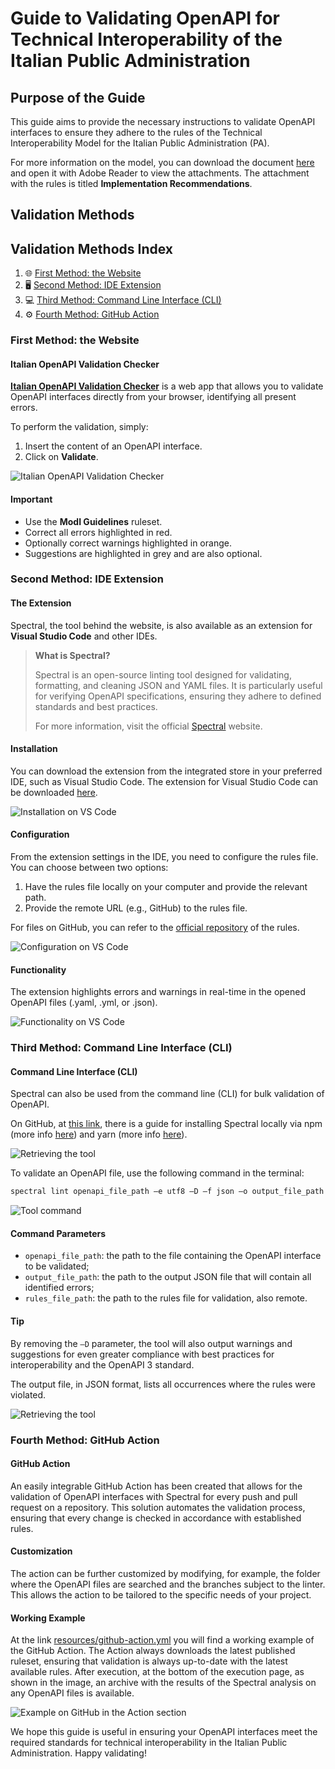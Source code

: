 # Guide to Validating OpenAPI for Technical Interoperability of the Italian Public Administration

## Purpose of the Guide

This guide aims to provide the necessary instructions to validate OpenAPI interfaces to ensure they adhere to the rules of the Technical Interoperability Model for the Italian Public Administration (PA).

For more information on the model, you can download the document [here](https://www.agid.gov.it/sites/agid/files/2024-05/linee_guida_interoperabilit_tecnica_pa.pdf) and open it with Adobe Reader to view the attachments. The attachment with the rules is titled **Implementation Recommendations**.

## Validation Methods

## Validation Methods Index

1. 🌐 [First Method: the Website](#first-method-the-website)
2. 🖥️ [Second Method: IDE Extension](#second-method-ide-extension)
3. 💻 [Third Method: Command Line Interface (CLI)](#third-method-command-line-interface-cli)
4. ⚙️ [Fourth Method: GitHub Action](#fourth-method-github-action)

### First Method: the Website

#### Italian OpenAPI Validation Checker

[**Italian OpenAPI Validation Checker**](https://italia.github.io/api-oas-checker/) is a web app that allows you to validate OpenAPI interfaces directly from your browser, identifying all present errors.

To perform the validation, simply:
1. Insert the content of an OpenAPI interface.
2. Click on **Validate**.

![Italian OpenAPI Validation Checker](resources/img/website1.png)

#### Important

- Use the **ModI Guidelines** ruleset.
- Correct all errors highlighted in red.
- Optionally correct warnings highlighted in orange.
- Suggestions are highlighted in grey and are also optional.

### Second Method: IDE Extension

#### The Extension

Spectral, the tool behind the website, is also available as an extension for **Visual Studio Code** and other IDEs.

> **What is Spectral?**
> 
> Spectral is an open-source linting tool designed for validating, formatting, and cleaning JSON and YAML files. It is particularly useful for verifying OpenAPI specifications, ensuring they adhere to defined standards and best practices.
> 
> For more information, visit the official [Spectral](https://stoplight.io/open-source/spectral/) website.

#### Installation

You can download the extension from the integrated store in your preferred IDE, such as Visual Studio Code. The extension for Visual Studio Code can be downloaded [here](https://marketplace.visualstudio.com/items?itemName=stoplight.spectral).

![Installation on VS Code](resources/img/extension1.png)

#### Configuration

From the extension settings in the IDE, you need to configure the rules file. You can choose between two options:
1. Have the rules file locally on your computer and provide the relevant path.
2. Provide the remote URL (e.g., GitHub) to the rules file.

For files on GitHub, you can refer to the [official repository](https://github.com/italia/api-oas-checker-rules/releases) of the rules.

![Configuration on VS Code](resources/img/extension2.png)

#### Functionality

The extension highlights errors and warnings in real-time in the opened OpenAPI files (.yaml, .yml, or .json).

![Functionality on VS Code](resources/img/extension3.png)

### Third Method: Command Line Interface (CLI)

#### Command Line Interface (CLI)

Spectral can also be used from the command line (CLI) for bulk validation of OpenAPI.

On GitHub, at [this link](https://github.com/stoplightio/spectral), there is a guide for installing Spectral locally via npm (more info [here](https://www.npmjs.com/)) and yarn (more info [here](https://yarnpkg.com/)).

![Retrieving the tool](resources/img/cli1.png)

To validate an OpenAPI file, use the following command in the terminal:

```sh
spectral lint openapi_file_path –e utf8 –D –f json –o output_file_path –r rules_file_path -v
```

![Tool command](resources/img/cli2.png)

#### Command Parameters

- `openapi_file_path`: the path to the file containing the OpenAPI interface to be validated;
- `output_file_path`: the path to the output JSON file that will contain all identified errors;
- `rules_file_path`: the path to the rules file for validation, also remote.

#### Tip

By removing the `–D` parameter, the tool will also output warnings and suggestions for even greater compliance with best practices for interoperability and the OpenAPI 3 standard.

The output file, in JSON format, lists all occurrences where the rules were violated.

![Retrieving the tool](resources/img/cli3.png)

### Fourth Method: GitHub Action

#### GitHub Action

An easily integrable GitHub Action has been created that allows for the validation of OpenAPI interfaces with Spectral for every push and pull request on a repository. This solution automates the validation process, ensuring that every change is checked in accordance with established rules.

#### Customization

The action can be further customized by modifying, for example, the folder where the OpenAPI files are searched and the branches subject to the linter. This allows the action to be tailored to the specific needs of your project.

#### Working Example

At the link [resources/github-action.yml](resources/github-action.yml) you will find a working example of the GitHub Action. The Action always downloads the latest published ruleset, ensuring that validation is always up-to-date with the latest available rules. After execution, at the bottom of the execution page, as shown in the image, an archive with the results of the Spectral analysis on any OpenAPI files is available.

![Example on GitHub in the Action section](resources/img/github1.png)

We hope this guide is useful in ensuring your OpenAPI interfaces meet the required standards for technical interoperability in the Italian Public Administration. Happy validating!